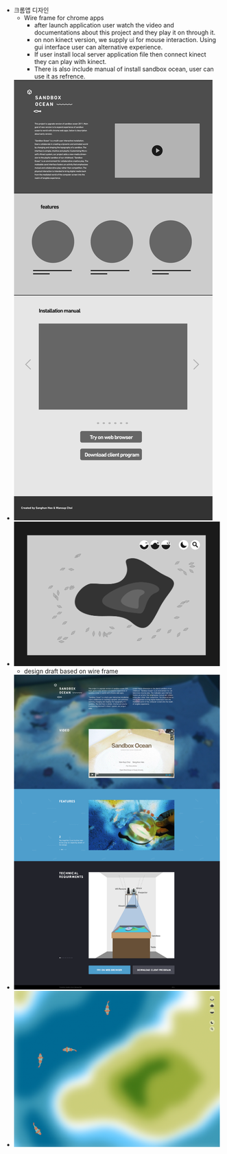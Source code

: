 * 크롬앱 디자인
	* Wire frame for chrome apps
		* after launch application user watch the video and documentations about this project and they play it on through it.
		* on non kinect version, we supply ui for mouse interaction. Using gui interface user can alternative experience.
		* If user install local server application file then connect kinect they can play with kinect.
		* There is also include manual of install sandbox ocean, user can use it as refrence.
* ![so2_wf1.png](../project_images/post/common/so2_wf1.png)
* ![so2_wf1.png](../project_images/post/common/so2_wf2.png)
	* design draft based on wire frame
* ![sandboxocean2_web1.png](../project_images/post/common/sandboxocean2_web1.png)
* ![sandboxocean2_web2_full.png](../project_images/post/common/sandboxocean2_web2_full.png)




